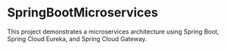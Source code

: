 # SpringBootMicroservices
 This project demonstrates a microservices architecture using Spring Boot, Spring Cloud Eureka, and Spring Cloud Gateway.
